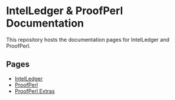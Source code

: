# IntelLedger & ProofPerl Documentation

This repository hosts the documentation pages for IntelLedger and ProofPerl.

## Pages

- [IntelLedger](intelledger.html)
- [ProofPerl](proofperl.html)
- [ProofPerl Extras](proofperl-extras.html)


